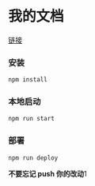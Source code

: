 # 我的文档

[链接](https://pcuicui.github.io/docs/)

### 安装
```bash
npm install
```

### 本地启动
```bash
npm run start
```

### 部署
```bash
npm run deploy
```

**不要忘记 push 你的改动**1